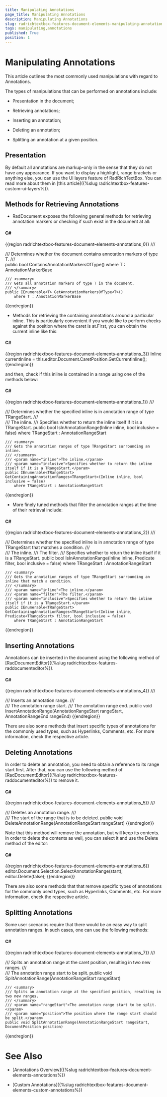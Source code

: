 ```yaml
---
title: Manipulating Annotations
page_title: Manipulating Annotations
description: Manipulating Annotations
slug: radrichtextbox-features-document-elements-manipulating-annotations
tags: manipulating,annotations
published: True
position: 1
---
```


# Manipulating Annotations



This article outlines the most commonly used manipulations with regard to Annotations.

The types of manipulations that can be performed on annotations include:

* Presentation in the document;

* Retrieving annotations;

* Inserting an annotation;

* Deleting an annotation;

* Splitting an annotation at a given position.

## Presentation

By default all annotations are markup-only in the sense that they do not have any appearance. If you want to display a highlight, range brackets or anything else, you can use the UI layers feature of RadRichTextBox. You can read more about them in [this article]({%slug radrichtextbox-features-custom-ui-layers%}).
        

## Methods for Retrieving Annotations

* RadDocument exposes the following general methods for retrieving annotation markers or checking if such exist in the document at all:

#### __C#__

{{region radrichtextbox-features-document-elements-annotations_0}}
	/// <summary>
	/// Determines whether the document contains annotation markers of type T.
	/// </summary>
	public bool ContainsAnnotationMarkersOfType<T>()
	    where T : AnnotationMarkerBase
	
	/// <summary>
	/// Gets all annotation markers of type T in the document.
	/// </summary>
	public IEnumerable<T> GetAnnotationMarkersOfType<T>()
	    where T : AnnotationMarkerBase
{{endregion}}



* Methods for retrieving the containing annotations around a particular inline. This is particularly convenient if you would like to perform checks against the position where the caret is at.First, you can obtain the current inline like this:

#### __C#__

{{region radrichtextbox-features-document-elements-annotations_3}}
	Inline currentInline = this.editor.Document.CaretPosition.GetCurrentInline();
{{endregion}}

and then, check if this inline is contained in a range using one of the methods below:

#### __C#__

{{region radrichtextbox-features-document-elements-annotations_1}}
	/// <summary>
	/// Determines whether the specified inline is in annotation range of type TRangeStart.
	/// </summary>
	/// <param name="inline">The inline.</param>
	/// <param name="inclusive">Specifies whether to return the inline itself if it is a TRangeStart.</param>
	public bool IsInAnnotationRange<TRangeStart>(Inline inline, bool inclusive = false)
	    where TRangeStart : AnnotationRangeStart
	
	/// <summary>
	/// Gets the annotation ranges of type TRangeStart surrounding an inline.
	/// </summary>
	/// <param name="inline">The inline.</param>
	/// <param name="inclusive">Specifies whether to return the inline itself if it is a TRangeStart.</param>
	public IEnumerable<TRangeStart> GetContainingAnnotationRanges<TRangeStart>(Inline inline, bool inclusive = false)
	    where TRangeStart : AnnotationRangeStart
{{endregion}}



* More finely tuned methods that filter the annotation ranges at the time of their retrieval include:

#### __C#__

{{region radrichtextbox-features-document-elements-annotations_2}}
	/// <summary>
	/// Determines whether the specified inline is in annotation range of type TRangeStart that matches a condition.
	/// </summary>
	/// <param name="inline">The inline.</param>
	/// <param name="filter">The filter.</param>
	/// <param name="inclusive">Specifies whether to return the inline itself if it is a TRangeStart.</param>
	public bool IsInAnnotationRange<TRangeStart>(Inline inline, Predicate<TRangeStart> filter, bool inclusive = false)
	    where TRangeStart : AnnotationRangeStart
	
	/// <summary>
	/// Gets the annotation ranges of type TRangeStart surrounding an inline that match a condition.
	/// </summary>
	/// <param name="inline">The inline.</param>
	/// <param name="filter">The filter.</param>
	/// <param name="inclusive">Specifies whether to return the inline itself if it is a TRangeStart.</param>
	public IEnumerable<TRangeStart> GetContainingAnnotationRanges<TRangeStart>(Inline inline, Predicate<TRangeStart> filter, bool inclusive = false)
	    where TRangeStart : AnnotationRangeStart
{{endregion}}



## Inserting Annotations

Annotations can be inserted in the document using the following method of [RadDocumentEditor]({%slug radrichtextbox-features-raddocumenteditor%}).
        

#### __C#__

{{region radrichtextbox-features-document-elements-annotations_4}}
	/// <summary>
	/// Inserts an annotation range.
	/// </summary>
	/// <param name="rangeStart">The annotation range start.</param>
	/// <param name="rangeEnd">The annotation range end.</param>
	public void InsertAnnotationRange(AnnotationRangeStart rangeStart, AnnotationRangeEnd rangeEnd)
{{endregion}}



There are also some methods that insert specific types of annotations for the commonly used types, such as Hyperlinks, Comments, etc. For more information, check the respective article.

## Deleting Annotations

In order to delete an annotation, you need to obtain a reference to its range start first. After that, you can use the following method of [RadDocumentEditor]({%slug radrichtextbox-features-raddocumenteditor%}) to remove it.
        

#### __C#__

{{region radrichtextbox-features-document-elements-annotations_5}}
	/// <summary>
	/// Deletes an annotation range.
	/// </summary>
	/// <param name="rangeStart">The start of the range that is to be deleted.</param>
	public void DeleteAnnotationRange(AnnotationRangeStart rangeStart)
{{endregion}}



Note that this method will remove the annotation, but will keep its contents. In order to delete the contents as well, you can select it and use the Delete method of the editor:

#### __C#__

{{region radrichtextbox-features-document-elements-annotations_6}}
	editor.Document.Selection.SelectAnnotationRange(start);
	editor.Delete(false);
{{endregion}}



There are also some methods that that remove specific types of annotations for the commonly used types, such as Hyperlinks, Comments, etc. For more information, check the respective article.

## Splitting Annotations

Some user scenarios require that there would be an easy way to split annotation ranges. In such cases, one can use the following methods:
        

#### __C#__

{{region radrichtextbox-features-document-elements-annotations_7}}
	/// <summary>
	/// Splits an annotation range at the caret position, resulting in two new ranges.
	/// </summary>
	/// <param name="rangeStart">The annotation range start to be split.</param>
	public void SplitAnnotationRange(AnnotationRangeStart rangeStart)
	
	/// <summary>
	/// Splits an annotation range at the specified position, resulting in two new ranges.
	/// </summary>
	/// <param name="rangeStart">The annotation range start to be split.</param>
	/// <param name="position">The position where the range start should be split.</param>
	public void SplitAnnotationRange(AnnotationRangeStart rangeStart, DocumentPosition position)       
{{endregion}}



# See Also

 * [Annotations Overview]({%slug radrichtextbox-features-document-elements-annotations%})

 * [Custom Annotations]({%slug radrichtextbox-features-document-elements-custom-annotations%})
